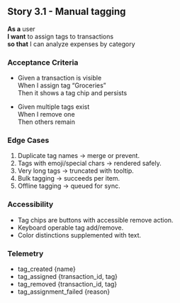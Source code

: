 ## Story 3.1 - Manual tagging

**As a** user  
**I want** to assign tags to transactions  
**so that** I can analyze expenses by category

### Acceptance Criteria

- Given a transaction is visible  
  When I assign tag “Groceries”  
  Then it shows a tag chip and persists

- Given multiple tags exist  
  When I remove one  
  Then others remain

### Edge Cases

1. Duplicate tag names → merge or prevent.
2. Tags with emoji/special chars → rendered safely.
3. Very long tags → truncated with tooltip.
4. Bulk tagging → succeeds per item.
5. Offline tagging → queued for sync.

### Accessibility

- Tag chips are buttons with accessible remove action.
- Keyboard operable tag add/remove.
- Color distinctions supplemented with text.

### Telemetry

- tag_created {name}
- tag_assigned {transaction_id, tag}
- tag_removed {transaction_id, tag}
- tag_assignment_failed {reason}
